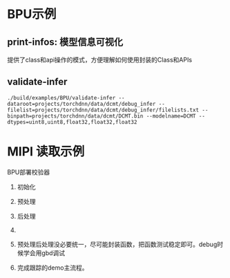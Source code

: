 


# BPU示例

## print-infos: 模型信息可视化
提供了class和api操作的模式，方便理解如何使用封装的Class和APIs

## validate-infer

```
./build/examples/BPU/validate-infer --dataroot=projects/torchdnn/data/dcmt/debug_infer --filelist=projects/torchdnn/data/dcmt/debug_infer/filelists.txt --binpath=projects/torchdnn/data/dcmt/DCMT.bin --modelname=DCMT --dtypes=uint8,uint8,float32,float32,float32
```


# MIPI 读取示例


BPU部署校验器

1. 初始化
2. 预处理
3. 后处理
4. 


1. 预处理后处理没必要统一，尽可能封装函数，把函数测试稳定即可。debug时候学会用gbd调试
2. 完成跟踪的demo主流程。